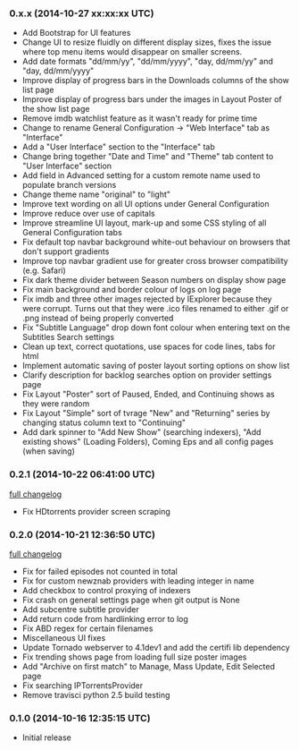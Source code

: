 ### 0.x.x (2014-10-27 xx:xx:xx UTC)

* Add Bootstrap for UI features
* Change UI to resize fluidly on different display sizes, fixes the issue where top menu items would disappear on smaller screens.
* Add date formats "dd/mm/yy", "dd/mm/yyyy", "day, dd/mm/yy" and "day, dd/mm/yyyy"
* Improve display of progress bars in the Downloads columns of the show list page
* Improve display of progress bars under the images in Layout Poster of the show list page
* Remove imdb watchlist feature as it wasn't ready for prime time
* Change to rename General Configuration -> "Web Interface" tab as "Interface"
* Add a "User Interface" section to the "Interface" tab
* Change bring together "Date and Time" and "Theme" tab content to "User Interface" section
* Add field in Advanced setting for a custom remote name used to populate branch versions
* Change theme name "original" to "light"
* Improve text wording on all UI options under General Configuration
* Improve reduce over use of capitals
* Improve streamline UI layout, mark-up and some CSS styling of all General Configuration tabs
* Fix default top navbar background white-out behaviour on browsers that don't support gradients
* Improve top navbar gradient use for greater cross browser compatibility (e.g. Safari)
* Fix dark theme divider between Season numbers on display show page
* Fix main background and border colour of logs on log page
* Fix imdb and three other images rejected by IExplorer because they were corrupt. Turns out that they were .ico files renamed to either .gif or .png instead of being properly converted
* Fix "Subtitle Language" drop down font colour when entering text on the Subtitles Search settings
* Clean up text, correct quotations, use spaces for code lines, tabs for html
* Implement automatic saving of poster layout sorting options on show list
* Clarify description for backlog searches option on provider settings page
* Fix Layout "Poster" sort of Paused, Ended, and Continuing shows as they were random
* Fix Layout "Simple" sort of tvrage "New" and "Returning" series by changing status column text to "Continuing"
* Add dark spinner to "Add New Show" (searching indexers), "Add existing shows" (Loading Folders), Coming Eps and all config pages (when saving)


### 0.2.1 (2014-10-22 06:41:00 UTC)

[full changelog](https://github.com/SickragePVR/SickRage/compare/release_0.2.0...release_0.2.1)

* Fix HDtorrents provider screen scraping


### 0.2.0 (2014-10-21 12:36:50 UTC)

[full changelog](https://github.com/SickragePVR/SickRage/compare/release_0.1.0...release_0.2.0)

* Fix for failed episodes not counted in total
* Fix for custom newznab providers with leading integer in name
* Add checkbox to control proxying of indexers
* Fix crash on general settings page when git output is None
* Add subcentre subtitle provider
* Add return code from hardlinking error to log
* Fix ABD regex for certain filenames
* Miscellaneous UI fixes
* Update Tornado webserver to 4.1dev1 and add the certifi lib dependency
* Fix trending shows page from loading full size poster images
* Add "Archive on first match" to Manage, Mass Update, Edit Selected page
* Fix searching IPTorrentsProvider
* Remove travisci python 2.5 build testing


### 0.1.0 (2014-10-16 12:35:15 UTC)

* Initial release